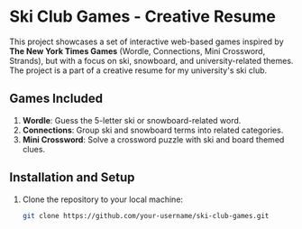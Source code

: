 # Ski Club Games - Creative Resume

This project showcases a set of interactive web-based games inspired by **The New York Times Games** (Wordle, Connections, Mini Crossword, Strands), but with a focus on ski, snowboard, and university-related themes. The project is a part of a creative resume for my university's ski club.

## Games Included

1. **Wordle**: Guess the 5-letter ski or snowboard-related word.
2. **Connections**: Group ski and snowboard terms into related categories.
3. **Mini Crossword**: Solve a crossword puzzle with ski and board themed clues.

## Installation and Setup

1. Clone the repository to your local machine:
   ```bash
   git clone https://github.com/your-username/ski-club-games.git
   ```
